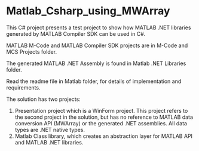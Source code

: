 # Matlab_Csharp_using_MWArray
This C# project presents a test project to show how MATLAB .NET libraries generated by MATLAB Compiler SDK can be used in C#.

MATLAB M-Code and MATLAB Compiler SDK projects are in M-Code and MCS Projects	folder.

The generated MATLAB .NET Assembly is found in Matlab .NET Libraries folder.

Read the readme file in Matlab folder, for details of implementation and requirements.

The solution has two projects:
1. Presentation project which is a WinForm project. This project refers to the second project in the solution, but has no reference to MATLAB data conversion API (MWArray) or the generated .NET assemblies. All data types are .NET native types.
2. Matlab Class library, which creates an abstraction layer for MATLAB API and MATLAB .NET libraries.
